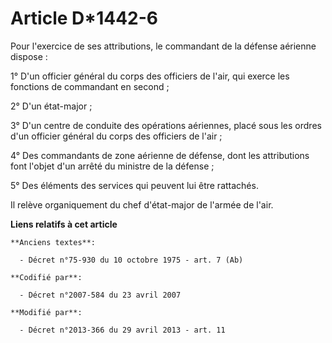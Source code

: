 # Article D*1442-6

Pour l'exercice de ses attributions, le commandant de la défense aérienne dispose :

1° D'un officier général du corps des officiers de l'air, qui exerce les fonctions de commandant en second ;

2° D'un état-major ;

3° D'un centre de conduite des opérations aériennes, placé sous les ordres d'un officier général du corps des officiers de
l'air ;

4° Des commandants de zone aérienne de défense, dont les attributions font l'objet d'un arrêté du ministre de la défense ;

5° Des éléments des services qui peuvent lui être rattachés.

Il relève organiquement du chef d'état-major de l'armée de l'air.

**Liens relatifs à cet article**

	**Anciens textes**:

	  - Décret n°75-930 du 10 octobre 1975 - art. 7 (Ab)

	**Codifié par**:

	  - Décret n°2007-584 du 23 avril 2007

	**Modifié par**:

	  - Décret n°2013-366 du 29 avril 2013 - art. 11
